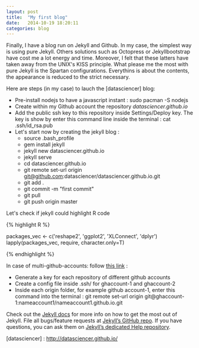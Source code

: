 ```yaml
---
layout: post
title:  "My first blog"
date:   2014-10-19 18:20:11
categories: blog
---
```


Finally, I have a blog run on Jekyll and Github. In my case, the simplest way is using pure Jekyll. Others solutions such as Octopress or Jekyllbootstrap have cost me a lot energy and time. Moreover, I felt that these latters have taken away from the UNIX's KISS principle. What please me the most with pure Jekyll is the Spartan configurations. Everythins is about the contents, the appearance is reduced to the strict necessary.

Here are steps (in my case) to lauch the [datasciencer] blog:

* Pre-install nodejs to have a javascript instant : sudo pacman -S nodejs
* Create within my Github account the repository *datasciencer.github.io*
* Add the public ssh key to this repository inside Settings/Deploy key. The key is show by enter this command line inside the terminal : cat .ssh/id_rsa.pub
* Let's start now by creating the jekyll blog : 
	* source .bash_profile
	* gem install jekyll
	* jekyll new datasciencer.github.io
	* jekyll serve
	* cd datasciencer.github.io
	* git remote set-url origin git@github.com:datasciencer/datasciencer.github.io.git
	* git add .
	* git commit -m "first commit"
	* git pull
	* git push origin master


Let's check if jekyll could highlight R code

{% highlight R %}

packages_vec <\- c('reshape2', 'ggplot2', 'XLConnect', 'dplyr')
lapply(packages_vec, require, character.only=T)

{% endhighlight %}


In case of multi-github-accounts: follow [this link](http://code.tutsplus.com/tutorials/quick-tip-how-to-work-with-github-and-multiple-accounts--net-22574) : 

* Generate a key for each repository of different github accounts
* Create a config file inside .ssh/ for ghaccount-1 and ghaccount-2
* Inside each origin folder, for example github account-1, enter this command into the terminal : git remote set-url origin git@ghaccount-1:nameaccount1/nameaccount1.github.io.git



Check out the [Jekyll docs][jekyll] for more info on how to get the most out of Jekyll. File all bugs/feature requests at [Jekyll’s GitHub repo][jekyll-gh]. If you have questions, you can ask them on [Jekyll’s dedicated Help repository][jekyll-help].

[jekyll]:      http://jekyllrb.com
[jekyll-gh]:   https://github.com/jekyll/jekyll
[jekyll-help]: https://github.com/jekyll/jekyll-help
[datasciencer] : http://datasciencer.github.io/
